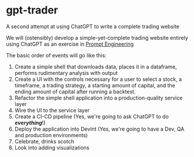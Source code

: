 # gpt-trader
A second attempt at using ChatGPT to write a complete trading website

We will (ostensibly) develop a simple-yet-complete trading website entirely using ChatGPT as an exercise in [Prompt Engineering](https://learnprompting.org/docs/intro)

The basic order of events will go like this:
1. Create a simple shell that downloads data, places it in a dataframe, performs rudimentary analysis with output
2. Create a UI with the controls necessary for a user to select a stock, a timeframe, a trading strategy, a starting amount of capital, and the ending amount of capital after running a backtest.
3. Refactor the simple shell application into a production-quality service layer
4. Wire the UI to the service layer
5. Create a CI-CD pipeline (Yes, we're going to ask ChatGPT to do ***everything***!)
6. Deploy the application into DevInt (Yes, we're going to have a Dev, QA and production environments)
7. Celebrate, drinks scotch
8. Look into adding visualizations